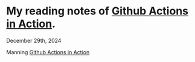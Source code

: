 # My reading notes of [Github Actions in Action](https://www.manning.com/books/github-actions-in-action).

December 29th, 2024

Manning [Github Actions in Action](https://www.manning.com/books/github-actions-in-action)
